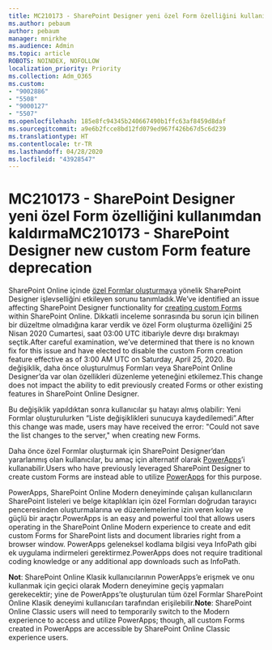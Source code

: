 ```yaml
---
title: MC210173 - SharePoint Designer yeni özel Form özelliğini kullanımdan kaldırma
ms.author: pebaum
author: pebaum
manager: mnirkhe
ms.audience: Admin
ms.topic: article
ROBOTS: NOINDEX, NOFOLLOW
localization_priority: Priority
ms.collection: Adm_O365
ms.custom:
- "9002886"
- "5508"
- "9000127"
- "5507"
ms.openlocfilehash: 185e8fc94345b240667490b1ffc63af8459d8daf
ms.sourcegitcommit: a9e6b2fcce8bd12fd079ed967f426b67d5c6d239
ms.translationtype: HT
ms.contentlocale: tr-TR
ms.lasthandoff: 04/28/2020
ms.locfileid: "43928547"
---
```

# <a name="mc210173---sharepoint-designer-new-custom-form-feature-deprecation"></a><span data-ttu-id="0daa5-102">MC210173 - SharePoint Designer yeni özel Form özelliğini kullanımdan kaldırma</span><span class="sxs-lookup"><span data-stu-id="0daa5-102">MC210173 - SharePoint Designer new custom Form feature deprecation</span></span>

<span data-ttu-id="0daa5-103">SharePoint Online içinde [özel Formlar oluşturmaya](https://support.microsoft.com/en-us/office/create-a-custom-list-form-using-sharepoint-designer-917d8fdb-ee00-4441-adb3-a94612d1d105?ui=en-us&rs=en-us&ad=us#bm2) yönelik SharePoint Designer işlevselliğini etkileyen sorunu tanımladık.</span><span class="sxs-lookup"><span data-stu-id="0daa5-103">We’ve identified an issue affecting SharePoint Designer functionality for [creating custom Forms](https://support.microsoft.com/en-us/office/create-a-custom-list-form-using-sharepoint-designer-917d8fdb-ee00-4441-adb3-a94612d1d105?ui=en-us&rs=en-us&ad=us#bm2) within SharePoint Online.</span></span> <span data-ttu-id="0daa5-104">Dikkatli inceleme sonrasında bu sorun için bilinen bir düzeltme olmadığına karar verdik ve özel Form oluşturma özelliğini 25 Nisan 2020 Cumartesi, saat 03:00 UTC itibariyle devre dışı bırakmayı seçtik.</span><span class="sxs-lookup"><span data-stu-id="0daa5-104">After careful examination, we’ve determined that there is no known fix for this issue and have elected to disable the custom Form creation feature effective as of 3:00 AM UTC on Saturday, April 25, 2020.</span></span> <span data-ttu-id="0daa5-105">Bu değişiklik, daha önce oluşturulmuş Formları veya SharePoint Online Designer’da var olan özellikleri düzenleme yeteneğini etkilemez.</span><span class="sxs-lookup"><span data-stu-id="0daa5-105">This change does not impact the ability to edit previously created Forms or other existing features in SharePoint Online Designer.</span></span>

<span data-ttu-id="0daa5-106">Bu değişiklik yapıldıktan sonra kullanıcılar şu hatayı almış olabilir: Yeni Formlar oluşturulurken “Liste değişiklikleri sunucuya kaydedilemedi”.</span><span class="sxs-lookup"><span data-stu-id="0daa5-106">After this change was made, users may have received the error: "Could not save the list changes to the server," when creating new Forms.</span></span>

<span data-ttu-id="0daa5-107">Daha önce özel Formlar oluşturmak için SharePoint Designer’dan yararlanmış olan kullanıcılar, bu amaç için alternatif olarak [PowerApps](https://docs.microsoft.com/powerapps/maker/canvas-apps/customize-list-form)’i kullanabilir.</span><span class="sxs-lookup"><span data-stu-id="0daa5-107">Users who have previously leveraged SharePoint Designer to create custom Forms are instead able to utilize [PowerApps](https://docs.microsoft.com/powerapps/maker/canvas-apps/customize-list-form) for this purpose.</span></span>

<span data-ttu-id="0daa5-108">PowerApps, SharePoint Online Modern deneyiminde çalışan kullanıcıların SharePoint listeleri ve belge kitaplıkları için özel Formları doğrudan tarayıcı penceresinden oluşturmalarına ve düzenlemelerine izin veren kolay ve güçlü bir araçtır.</span><span class="sxs-lookup"><span data-stu-id="0daa5-108">PowerApps is an easy and powerful tool that allows users operating in the SharePoint Online Modern experience to create and edit custom Forms for SharePoint lists and document libraries right from a browser window.</span></span> <span data-ttu-id="0daa5-109">PowerApps geleneksel kodlama bilgisi veya InfoPath gibi ek uygulama indirmeleri gerektirmez.</span><span class="sxs-lookup"><span data-stu-id="0daa5-109">PowerApps does not require traditional coding knowledge or any additional app downloads such as InfoPath.</span></span>

<span data-ttu-id="0daa5-110">**Not**: SharePoint Online Klasik kullanıcılarının PowerApps’e erişmek ve onu kullanmak için geçici olarak Modern deneyimine geçiş yapmaları gerekecektir; yine de PowerApps’te oluşturulan tüm özel Formlar SharePoint Online Klasik deneyimi kullanıcıları tarafından erişilebilir.</span><span class="sxs-lookup"><span data-stu-id="0daa5-110">**Note**: SharePoint Online Classic users will need to temporarily switch to the Modern experience to access and utilize PowerApps; though, all custom Forms created in PowerApps are accessible by SharePoint Online Classic experience users.</span></span>
